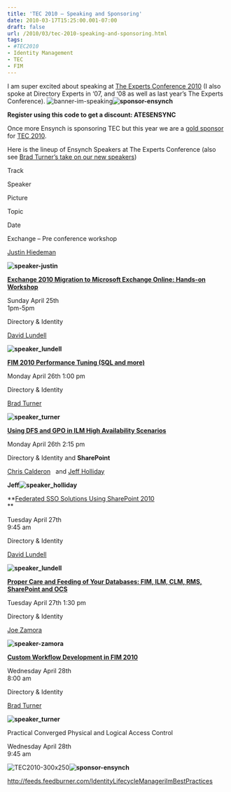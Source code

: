 ```yaml
---
title: 'TEC 2010 – Speaking and Sponsoring'
date: 2010-03-17T15:25:00.001-07:00
draft: false
url: /2010/03/tec-2010-speaking-and-sponsoring.html
tags: 
- #TEC2010
- Identity Management
- TEC
- FIM
---
```


I am super excited about speaking at [The Experts Conference 2010](http://www.theexpertsconference.com/us) (I also spoke at Directory Experts in ‘07, and ‘08 as well as last year’s The Experts Conference). ![banner-im-speaking](http://www.theexpertsconference.com/us/wp-content/uploads/2010/01/banner-im-speaking.gif "banner-im-speaking")**![sponsor-ensynch](http://www.theexpertsconference.com/us/wp-content/uploads/2009/09/sponsor-ensynch2.jpg "sponsor-ensynch")**

**Register using this code to get a discount: ATESENSYNC**

Once more Ensynch is sponsoring TEC but this year we are a [gold sponsor](http://www.theexpertsconference.com/us/sponsor-information/current-sponsors/) for [TEC 2010](http://www.tec2010.com).

Here is the lineup of Ensynch Speakers at The Experts Conference (also see [Brad Turner’s take on our new speakers](http://www.identitychaos.com/2010/03/ensynch-sponsors-and-speaks-at-tec-2010.html))

Track

Speaker

Picture

Topic

Date

Exchange – Pre conference workshop

[Justin Hiedeman](http://www.theexpertsconference.com/us/agenda-speakers/exchange-training/speaker-bios/#hiedeman)

**![speaker-justin](http://www.theexpertsconference.com/us/wp-content/uploads/2009/09/speaker-justin.jpg "speaker-justin")**

**[Exchange 2010 Migration to Microsoft Exchange Online: Hands-on Workshop](http://www.theexpertsconference.com/us/agenda-speakers/exchange-training/session-abstracts/)**

Sunday April 25th  
1pm-5pm

Directory & Identity

[David Lundell](http://www.theexpertsconference.com/us/agenda-speakers/directory-identity-training/speaker-bios/#lundell)

**![speaker_lundell](http://www.theexpertsconference.com/us/wp-content/uploads/2009/09/speaker_lundell.jpg "speaker_lundell")**

**[FIM 2010 Performance Tuning (SQL and more)](http://www.theexpertsconference.com/us/agenda-speakers/directory-identity-training/session-abstracts/#dituning)**

Monday April 26th 1:00 pm

Directory & Identity

[Brad Turner](http://www.theexpertsconference.com/us/agenda-speakers/directory-identity-training/speaker-bios/#turner)

**![speaker_turner](http://www.theexpertsconference.com/us/wp-content/uploads/2009/09/speaker_turner1.jpg "speaker_turner")**

**[Using DFS and GPO in ILM High Availability Scenarios](http://www.theexpertsconference.com/us/agenda-speakers/directory-identity-training/session-abstracts/#didfs)**

Monday April 26th 2:15 pm

Directory & Identity and **SharePoint**

[Chris Calderon](http://www.theexpertsconference.com/us/agenda-speakers/directory-identity-training/speaker-bios/#calderon)   and [Jeff Holliday](http://www.theexpertsconference.com/us/agenda-speakers/directory-identity-training/speaker-bios/#holliday)

**Jeff![speaker_holliday](http://www.theexpertsconference.com/us/wp-content/uploads/2009/09/speaker_holliday1.jpg "speaker_holliday")**

**[Federated SSO Solutions Using SharePoint 2010](http://www.theexpertsconference.com/us/agenda-speakers/directory-identity-training/session-abstracts/#disso)  
**

Tuesday April 27th  
9:45 am

Directory & Identity

[David Lundell](http://www.theexpertsconference.com/us/agenda-speakers/directory-identity-training/speaker-bios/#lundell)

**![speaker_lundell](http://www.theexpertsconference.com/us/wp-content/uploads/2009/09/speaker_lundell.jpg "speaker_lundell")**

**[Proper Care and Feeding of Your Databases: FIM, ILM, CLM, RMS, SharePoint and OCS](http://www.theexpertsconference.com/us/agenda-speakers/directory-identity-training/session-abstracts/#dipropercare)**

Tuesday April 27th 1:30 pm

Directory & Identity

[Joe Zamora](http://www.theexpertsconference.com/us/agenda-speakers/directory-identity-training/speaker-bios/#zamora)

**![speaker-zamora](http://www.theexpertsconference.com/us/wp-content/uploads/2009/09/speaker-zamora.jpg "speaker-zamora")**

**[Custom Workflow Development in FIM 2010](http://www.theexpertsconference.com/us/agenda-speakers/directory-identity-training/session-abstracts/#dicustom)**

Wednesday April 28th  
8:00 am

Directory & Identity

[Brad Turner](http://www.theexpertsconference.com/us/agenda-speakers/directory-identity-training/speaker-bios/#turner)

**![speaker_turner](http://www.theexpertsconference.com/us/wp-content/uploads/2009/09/speaker_turner1.jpg "speaker_turner")**

Practical Converged Physical and Logical Access Control

Wednesday April 28th  
9:45 am

![TEC2010-300x250](http://www.theexpertsconference.com/us/wp-content/uploads/2010/01/TEC2010-300x250.jpg "TEC2010-300x250")**![sponsor-ensynch](http://www.theexpertsconference.com/us/wp-content/uploads/2009/09/sponsor-ensynch2.jpg "sponsor-ensynch")**

http://feeds.feedburner.com/IdentityLifecycleManagerilmBestPractices